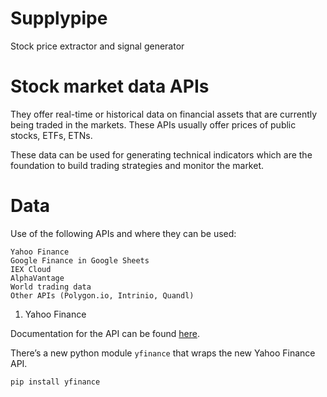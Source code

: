 # Supplypipe
Stock price extractor and signal generator

# Stock market data APIs
They offer real-time or historical data on financial assets that are currently being traded in the markets. These APIs usually offer prices of public stocks, ETFs, ETNs.

These data can be used for generating technical indicators which are the foundation to build trading strategies and monitor the market.

# Data

Use of the following APIs and where they can be used:

    Yahoo Finance
    Google Finance in Google Sheets
    IEX Cloud
    AlphaVantage
    World trading data
    Other APIs (Polygon.io, Intrinio, Quandl)

1. Yahoo Finance

Documentation for the API can be found [here][yahoo-doc].

There’s a new python module ``yfinance`` that wraps the new Yahoo Finance API.
```bash
pip install yfinance
```


[yahoo-doc]: https://github.com/ranaroussi/yfinance 
